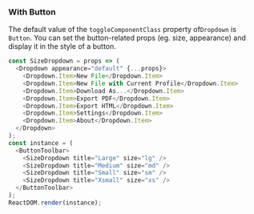 ### With Button

The default value of the `toggleComponentClass` property of`Dropdown` is `Button`. You can set the button-related props (eg. size, appearance) and display it in the style of a button.

<!--start-code-->

```js
const SizeDropdown = props => (
  <Dropdown appearance="default" {...props}>
    <Dropdown.Item>New File</Dropdown.Item>
    <Dropdown.Item>New File with Current Profile</Dropdown.Item>
    <Dropdown.Item>Download As...</Dropdown.Item>
    <Dropdown.Item>Export PDF</Dropdown.Item>
    <Dropdown.Item>Export HTML</Dropdown.Item>
    <Dropdown.Item>Settings</Dropdown.Item>
    <Dropdown.Item>About</Dropdown.Item>
  </Dropdown>
);
const instance = (
  <ButtonToolbar>
    <SizeDropdown title="Large" size="lg" />
    <SizeDropdown title="Medium" size="md" />
    <SizeDropdown title="Small" size="sm" />
    <SizeDropdown title="Xsmall" size="xs" />
  </ButtonToolbar>
);
ReactDOM.render(instance);
```

<!--end-code-->
